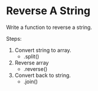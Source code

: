 # Reverse A String

Write a function to reverse a string.

Steps:
1. Convert string to array.
    - .split()
2. Reverse array
    - .reverse()
3. Convert back to string.
    - .join()
